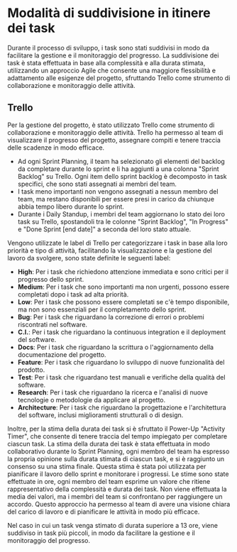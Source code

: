 # Modalità di suddivisione in itinere dei task

Durante il processo di sviluppo, i task sono stati suddivisi in modo da facilitare la gestione e il monitoraggio del progresso. La suddivisione dei task è stata effettuata in base alla complessità e alla durata stimata, utilizzando un approccio Agile che consente una maggiore flessibilità e adattamento alle esigenze del progetto, sfruttando Trello come strumento di collaborazione e monitoraggio delle attività.

## Trello

Per la gestione del progetto, è stato utilizzato Trello come strumento di collaborazione e monitoraggio delle attività. Trello ha permesso al team di visualizzare il progresso del progetto, assegnare compiti e tenere traccia delle scadenze in modo efficace.

- Ad ogni Sprint Planning, il team ha selezionato gli elementi del backlog da completare durante lo sprint e li ha aggiunti a una colonna "Sprint Backlog" su Trello. Ogni item dello sprint backlog è decomposto in task specifici, che sono stati assegnati ai membri del team.
- I task meno importanti non vengono assegnati a nessun membro del team, ma restano disponibili per essere presi in carico da chiunque abbia tempo libero durante lo sprint.
- Durante i Daily Standup, i membri del team aggiornano lo stato dei loro task su Trello, spostandoli tra le colonne "Sprint Backlog", "In Progress" e "Done Sprint [end date]" a seconda del loro stato attuale.

Vengono utilizzate le label di Trello per categorizzare i task in base alla loro priorità e tipo di attività, facilitando la visualizzazione e la gestione del lavoro da svolgere, sono state definite le seguenti label:

- **High**: Per i task che richiedono attenzione immediata e sono critici per il progresso dello sprint.
- **Medium**: Per i task che sono importanti ma non urgenti, possono essere completati dopo i task ad alta priorità.
- **Low**: Per i task che possono essere completati se c'è tempo disponibile, ma non sono essenziali per il completamento dello sprint.
- **Bug**: Per i task che riguardano la correzione di errori o problemi riscontrati nel software.
- **C.I.**: Per i task che riguardano la continuous integration e il deployment del software.
- **Docs**: Per i task che riguardano la scrittura o l'aggiornamento della documentazione del progetto.
- **Feature**: Per i task che riguardano lo sviluppo di nuove funzionalità del prodotto.
- **Test**: Per i task che riguardano test manuali e verifiche della qualità del software.
- **Research**: Per i task che riguardano la ricerca e l'analisi di nuove tecnologie o metodologie da applicare al progetto.
- **Architecture**: Per i task che riguardano la progettazione e l'architettura del software, inclusi miglioramenti strutturali o di design.

Inoltre, per la stima della durata dei task si è sfruttato il Power-Up "Activity Timer", che consente di tenere traccia del tempo impiegato per completare ciascun task. La stima della durata dei task è stata effettuata in modo collaborativo durante lo Sprint Planning, ogni membro del team ha espresso la propria opinione sulla durata stimata di ciascun task, e si è raggiunto un consenso su una stima finale. Questa stima è stata poi utilizzata per pianificare il lavoro dello sprint e monitorare i progressi. Le stime sono state effettuate in ore, ogni membro del team esprime un valore che ritiene rappresentativo della complessità e durata dei task. Non viene effettuata la media dei valori, ma i membri del team si confrontano per raggiungere un accordo. Questo approccio ha permesso al team di avere una visione chiara del carico di lavoro e di pianificare le attività in modo più efficace.

Nel caso in cui un task venga stimato di durata superiore a 13 ore, viene suddiviso in task più piccoli, in modo da facilitare la gestione e il monitoraggio del progresso.
